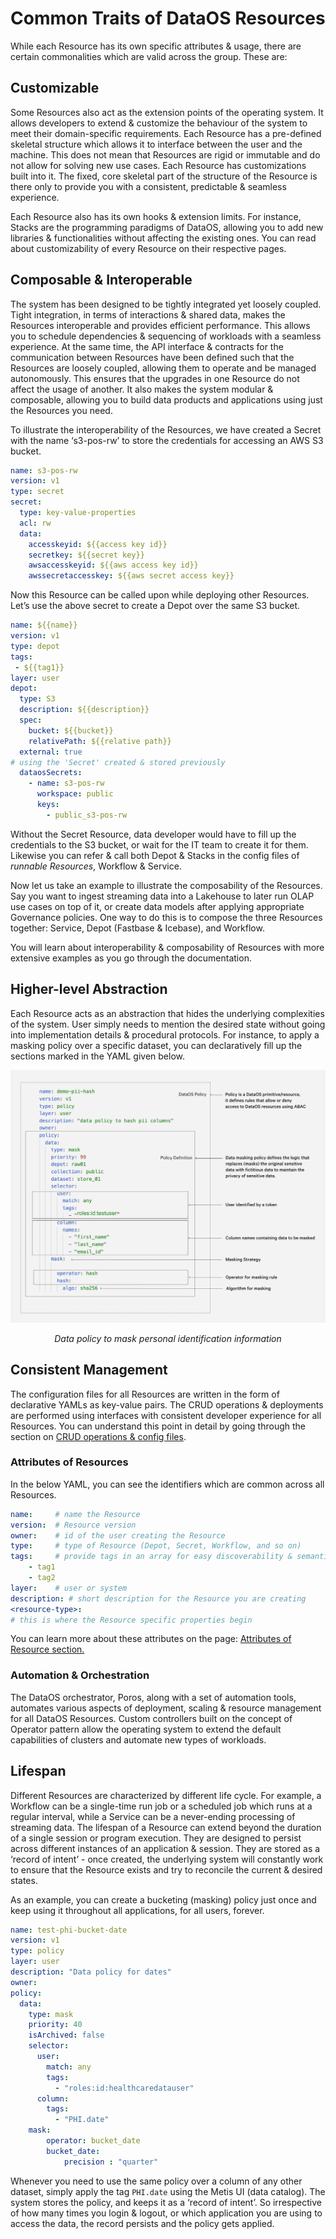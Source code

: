 # Common Traits of DataOS Resources

While each Resource has its own specific attributes & usage, there are certain commonalities which are valid across the group. These are:

## Customizable

Some Resources also act as the extension points of the operating system. It allows developers to extend & customize the behaviour of the system to meet their domain-specific requirements. Each Resource has a pre-defined skeletal structure which allows it to interface between the user and the machine. This does not mean that Resources are rigid or immutable and do not allow for solving new use cases. Each Resource has customizations built into it. The fixed, core skeletal part of the structure of the Resource is there only to provide you with a consistent, predictable & seamless experience.

Each Resource also has its own hooks & extension limits. For instance, Stacks are the programming paradigms of DataOS, allowing you to add new libraries & functionalities without affecting the existing ones. You can read about customizability of every Resource on their respective pages.

## Composable & Interoperable

The system has been designed to be tightly integrated yet loosely coupled. Tight integration, in terms of interactions & shared data, makes the Resources interoperable and provides efficient performance. This allows you to schedule dependencies & sequencing of workloads with a seamless experience. At the same time, the API interface & contracts for the communication between Resources have been defined such that the Resources are loosely coupled, allowing them to operate and be managed autonomously. This ensures that the upgrades in one Resource do not affect the usage of another. It also makes the system modular & composable, allowing you to build data products and applications using just the Resources you need.

To illustrate the interoperability of the Resources, we have created a Secret with the name ‘s3-pos-rw’ to store the credentials for accessing an AWS S3 bucket.

```yaml
name: s3-pos-rw
version: v1
type: secret
secret:
  type: key-value-properties
  acl: rw
  data:
    accesskeyid: ${{access key id}}
    secretkey: ${{secret key}}
    awsaccesskeyid: ${{aws access key id}}
    awssecretaccesskey: ${{aws secret access key}}
```

Now this Resource can be called upon while deploying other Resources. Let’s use the above secret to create a Depot over the same S3 bucket.

```yaml
name: ${{name}}
version: v1
type: depot
tags:
 - ${{tag1}}
layer: user
depot: 
  type: S3
  description: ${{description}}
  spec:
    bucket: ${{bucket}}
    relativePath: ${{relative path}}
  external: true
# using the 'Secret' created & stored previously
  dataosSecrets:   
    - name: s3-pos-rw
      workspace: public
      keys: 
        - public_s3-pos-rw
```

Without the Secret Resource, data developer would have to fill up the credentials to the S3 bucket, or wait for the IT team to create it for them. Likewise you can refer & call both Depot & Stacks in the config files of *runnable Resources*, Workflow & Service.

Now let us take an example to illustrate the composability of the Resources. Say you want to ingest streaming data into a Lakehouse to later run OLAP use cases on top of it, or create data models after applying appropriate Governance policies. One way to do this is to compose the three Resources together: Service, Depot (Fastbase & Icebase), and Workflow.

You will learn about interoperability & composability of Resources with more extensive examples as you go through the documentation.

## Higher-level Abstraction

Each Resource acts as an abstraction that hides the underlying complexities of the system. User simply needs to mention the desired state without going into implementation details & procedural protocols. For instance, to apply a masking policy over a specific dataset, you can declaratively fill up the sections marked in the YAML given below.

![Data policy to mask personal identification information](./properties/data_policy_to_mask_personal_identification_information.png)

<center><i>Data policy to mask personal identification information</i></center>

## Consistent Management

The configuration files for all Resources are written in the form of declarative YAMLs as key-value pairs. The CRUD operations & deployments are performed using interfaces with consistent developer experience for all Resources. You can understand this point in detail by going through the section on [CRUD operations & config files](../resources.md#crud-operations-on-dataos-resources).

### **Attributes of Resources**

In the below YAML, you can see the identifiers which are common across all Resources.

```yaml
name:     # name the Resource
version:  # Resource version
owner:    # id of the user creating the Resource
type:     # type of Resource (Depot, Secret, Workflow, and so on)
tags:     # provide tags in an array for easy discoverability & semantic enrichment
	- tag1
	- tag2
layer:    # user or system
description: # short description for the Resource you are creating
<resource-type>: 
# this is where the Resource specific properties begin
```

You can learn more about these attributes on the page: [Attributes of Resource section.](./resource_attributes.md)

### **Automation & Orchestration**

The DataOS orchestrator, Poros, along with a set of automation tools, automates various aspects of deployment, scaling & resource management for all DataOS Resources. Custom controllers built on the concept of Operator pattern allow the operating system to extend the default capabilities of clusters and automate new types of workloads.

## Lifespan

Different Resources are characterized by different life cycle. For example, a Workflow can be a single-time run job or a scheduled job which runs at a regular interval, while a Service can be a never-ending processing of streaming data. The lifespan of a Resource can extend beyond the duration of a single session or program execution. They are designed to persist across different instances of an application & session. They are stored as a ‘record of intent’ - once created, the underlying system will constantly work to ensure that the Resource exists and try to reconcile the current & desired states.

As an example, you can create a bucketing (masking) policy just once and keep using it throughout all applications, for all users, forever.

```yaml
name: test-phi-bucket-date
version: v1
type: policy
layer: user
description: "Data policy for dates"
owner: 
policy:
  data:
    type: mask
    priority: 40
    isArchived: false
    selector:
      user:
        match: any
        tags:
          - "roles:id:healthcaredatauser"
      column:
        tags:
          - "PHI.date"
    mask:
        operator: bucket_date
        bucket_date:
            precision : "quarter"
```

Whenever you need to use the same policy over a column of any other dataset, simply apply the tag `PHI.date` using the Metis UI (data catalog). The system stores the policy, and keeps it as a ‘record of intent’. So irrespective of how many times you login & logout, or which application you are using to access the data, the record persists and the policy gets applied.